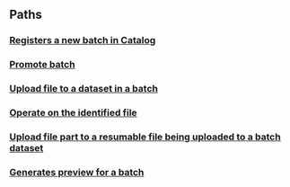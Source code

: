
<a name="paths"></a>
## Paths

<a name="ref-createbatch"></a>
### [Registers a new batch in Catalog](operations/createBatch.md#createbatch)

<a name="ref-promotebatch"></a>
### [Promote batch](operations/promoteBatch.md#promotebatch)

<a name="ref-uploadfile"></a>
### [Upload file to a dataset in a batch](operations/uploadFile.md#uploadfile)

<a name="ref-completefileupload"></a>
### [Operate on the identified file](operations/completeFileUpload.md#completefileupload)

<a name="ref-uploadfilepart"></a>
### [Upload file part to a resumable file being uploaded to a batch dataset](operations/uploadFilePart.md#uploadfilepart)

<a name="ref-getpreview"></a>
### [Generates preview for a batch](operations/getPreview.md#getpreview)


